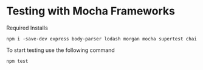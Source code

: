 # Testing with Mocha Frameworks

Required Installs

```
npm i -save-dev express body-parser lodash morgan mocha supertest chai
```

To start testing use the following command

```
npm test
```
